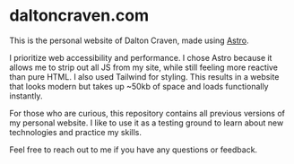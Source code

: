 # daltoncraven.com

This is the personal website of Dalton Craven, made using [Astro](https://astro.build/).

I prioritize web accessibility and performance. I chose Astro because it allows me to strip out all JS from my site, while still feeling more reactive than pure HTML. I also used Tailwind for styling. This results in a website that looks modern but takes up ~50kb of space and loads functionally instantly.

For those who are curious, this repository contains all previous versions of my personal website. I like to use it as a testing ground to learn about new technologies and practice my skills.

Feel free to reach out to me if you have any questions or feedback.
